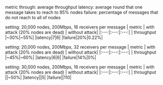 metric
through: average throughput
latency: average round that one message takes to reach to 95% nodes
failure: percentage of messages that do not reach to all of nodes

setting: 20,000 nodes, 200Mbps, 16 receivers per message
| metric | with attack (20% nodes are dead) | without attack|
|:---:|:---:|:---:|
| throughput |~30%|~55%|
|latency|7|6|
|failure|20%|0.22%|

setting: 20,000 nodes, 200Mbps, 32 receivers per message
| metric | with attack (20% nodes are dead) | without attack|
|:---:|:---:|:---:|
| throughput |~45%|~60%|
|latency|6|6|
|failure|14%|0%|

setting: 30,000 nodes, 200Mbps, 16 receivers per message
| metric | with attack (20% nodes are dead) | without attack|
|:---:|:---:|:---:|
| throughput ||~50%|
|latency||5|
|failure||110|

